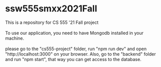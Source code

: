 # ssw555smxx2021Fall
This is a repository for CS 555 '21 Fall project
<br> <br/>
To use our application, you need to have Mongodb installed in your machine.
<br><br/>
please go to the "cs555-project" folder, run "npm run dev" and open "http://localhost:3000" on your browser. Also, go to the "backend" folder and run "npm start", that way you can get access to the database.
